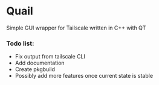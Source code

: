 # Quail
Simple GUI wrapper for Tailscale written in C++ with QT

### Todo list:
- Fix output from tailscale CLI
- Add documentation
- Create pkgbuild
- Possibly add more features once current state is stable
